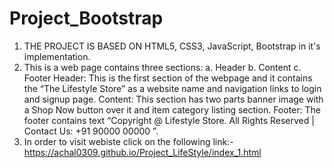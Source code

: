 # Project_Bootstrap
1. THE PROJECT IS BASED ON HTML5, CSS3, JavaScript, Bootstrap in it's implementation.
2. This is a web page contains three sections:
    a. Header
    b. Content
    c. Footer
Header: This is the first section of the webpage and it contains the “The Lifestyle Store” as a website
name and navigation links to login and signup page.
Content: This section has two parts banner image with a Shop Now button over it and item category
listing section.
Footer: The footer contains text “Copyright @ Lifestyle Store. All Rights Reserved | Contact Us: +91
90000 00000 ”.
3. In order to visit webiste click on the following link:-
  https://achal0309.github.io/Project_LifeStyle/index_1.html
